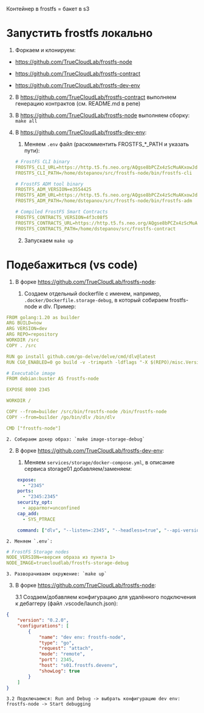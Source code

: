 Контейнер в frostfs = бакет в s3

# Запустить frostfs локально 

1. Форкаем и клонируем:

* https://github.com/TrueCloudLab/frostfs-node

* https://github.com/TrueCloudLab/frostfs-contract

* https://github.com/TrueCloudLab/frostfs-dev-env

2. В https://github.com/TrueCloudLab/frostfs-contract выполняем генерацию контрактов (см. README.md в репе)

3. В https://github.com/TrueCloudLab/frostfs-node выполняем сборку: `make all`

4. В https://github.com/TrueCloudLab/frostfs-dev-env:

    1. Меняем `.env` файл (раскомментить FROSTFS_*_PATH и указать пути):

    ````yaml
    # FrostFS CLI binary
    FROSTFS_CLI_URL=https://http.t5.fs.neo.org/AQgse8bPCZx4zScMuAKxowJdZPbKHp8NDcp15o6VUNmk/C6BNLpYg5gWLHp3DrXozSxxGLDahBuSBCyJoYSSR1M3Q
    FROSTFS_CLI_PATH=/home/dstepanov/src/frostfs-node/bin/frostfs-cli

    # FrostFS ADM tool binary
    FROSTFS_ADM_VERSION=e3554425
    FROSTFS_ADM_URL=https://http.t5.fs.neo.org/AQgse8bPCZx4zScMuAKxowJdZPbKHp8NDcp15o6VUNmk/sXZxy9vbFyJiLhN9qTSXozXK7SN9H8ZC6dpvAt59Zaj
    FROSTFS_ADM_PATH=/home/dstepanov/src/frostfs-node/bin/frostfs-adm

    # Compiled FrostFS Smart Contracts
    FROSTFS_CONTRACTS_VERSION=4f3c08f5
    FROSTFS_CONTRACTS_URL=https://http.t5.fs.neo.org/AQgse8bPCZx4zScMuAKxowJdZPbKHp8NDcp15o6VUNmk/c1nGtturFrSeygYP3AyNHDDLNbs7HhJiH2BQkgZxEmZ
    FROSTFS_CONTRACTS_PATH=/home/dstepanov/src/frostfs-contract
    ````

    2. Запускаем `make up`

# Подебажиться (vs code)

1. В форке https://github.com/TrueCloudLab/frostfs-node:

    1. Создаем отдельный dockerfile с именем, например, `.docker/Dockerfile.storage-debug`, в который собираем frostfs-node и dlv. Пример:

```yaml
FROM golang:1.20 as builder
ARG BUILD=now
ARG VERSION=dev
ARG REPO=repository
WORKDIR /src
COPY . /src

RUN go install github.com/go-delve/delve/cmd/dlv@latest
RUN CGO_ENABLED=0 go build -v -trimpath -ldflags "-X $(REPO)/misc.Version=$(VERSION)" -gcflags="all=-N -l" -o bin/frostfs-node ./cmd/frostfs-node

# Executable image
FROM debian:buster AS frostfs-node

EXPOSE 8000 2345

WORKDIR /

COPY --from=builder /src/bin/frostfs-node /bin/frostfs-node
COPY --from=builder /go/bin/dlv /bin/dlv

CMD ["frostfs-node"]
```



    2. Собираем докер образ: `make image-storage-debug`

2. В форке https://github.com/TrueCloudLab/frostfs-dev-env:

    1. Меняем `services/storage/docker-compose.yml`, в описание сервиса storage01 добавляем/заменяем:

```yaml
    expose:
      - "2345"
    ports:
      - "2345:2345"
    security_opt:
      - apparmor=unconfined
    cap_add:
      - SYS_PTRACE

    command: ["dlv", "--listen=:2345", "--headless=true", "--api-version=2", "--accept-multiclient", "exec", "/bin/frostfs-node", "--","--config", "/etc/frostfs/storage/config.yml"]
```



    2. Меняем `.env`:

```yaml
# FrostFS Storage nodes
NODE_VERSION=<версия образа из пункта 1>
NODE_IMAGE=truecloudlab/frostfs-storage-debug
```



    3. Разворачиваем окружение: `make up`

3. В форке https://github.com/TrueCloudLab/frostfs-node:

    3.1 Создаем/добавляем конфигурацию для удалённого подключения к дебаггеру (файл .vscode/launch.json):

```json
{
    "version": "0.2.0",
    "configurations": [
        {
            "name": "dev env: frostfs-node",
            "type": "go",
            "request": "attach",
            "mode": "remote",
            "port": 2345,
            "host": "s01.frostfs.devenv",
            "showLog": true
        }
    ]
}
```



    3.2 Подключаемся: Run and Debug -> выбрать конфигурацию dev env: frostfs-node -> Start debugging